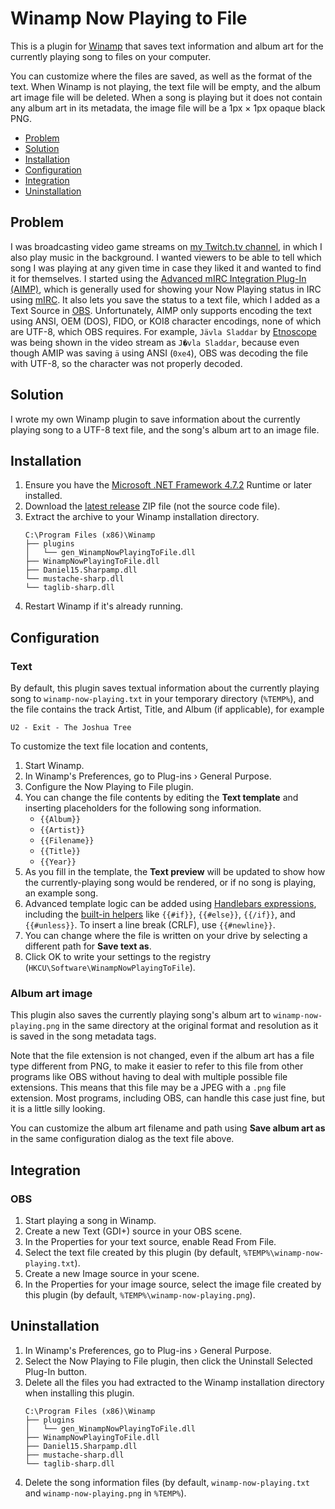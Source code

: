 ﻿Winamp Now Playing to File
===

This is a plugin for [Winamp](http://www.winamp.com/) that saves text information and album art for the currently playing song to files on your computer.

You can customize where the files are saved, as well as the format of the text. When Winamp is not playing, the text file will be empty, and the album art image file will be deleted. When a song is playing but it does not contain any album art in its metadata, the image file will be a 1px × 1px opaque black PNG.

<!-- MarkdownTOC autolink="true" bracket="round" autoanchor="true" levels="1,2" -->

- [Problem](#problem)
- [Solution](#solution)
- [Installation](#installation)
- [Configuration](#configuration)
- [Integration](#integration)
- [Uninstallation](#uninstallation)

<!-- /MarkdownTOC -->

<a id="problem"></a>
## Problem

I was broadcasting video game streams on [my Twitch.tv channel](https://twitch.tv/aldaviva), in which I also play music in the background. I wanted viewers to be able to tell which song I was playing at any given time in case they liked it and wanted to find it for themselves. I started using the [Advanced mIRC Integration Plug-In (AIMP)](http://amip.tools-for.net/wiki/), which is generally used for showing your Now Playing status in IRC using [mIRC](https://www.mirc.com/). It also lets you save the status to a text file, which I added as a Text Source in [OBS](https://obsproject.com/). Unfortunately, AIMP only supports encoding the text using ANSI, OEM (DOS), FIDO, or KOI8 character encodings, none of which are UTF-8, which OBS requires. For example, `Jävla Sladdar` by [Etnoscope](https://www.discogs.com/Etnoscope-Way-Over-Deadline/master/284523) was being shown in the video stream as `J�vla Sladdar`, because even though AMIP was saving `ä` using ANSI (`0xe4`), OBS was decoding the file with UTF-8, so the character was not properly decoded.

<a id="solution"></a>
## Solution

I wrote my own Winamp plugin to save information about the currently playing song to a UTF-8 text file, and the song's album art to an image file.

<a id="installation"></a>
## Installation

1. Ensure you have the [Microsoft .NET Framework 4.7.2](https://dotnet.microsoft.com/download/dotnet-framework) Runtime or later installed.
1. Download the [latest release](https://github.com/Aldaviva/WinampNowPlayingToFile/releases) ZIP file (not the source code file).
1. Extract the archive to your Winamp installation directory.
    ```
    C:\Program Files (x86)\Winamp
    ├── plugins
    │   └── gen_WinampNowPlayingToFile.dll
    ├── WinampNowPlayingToFile.dll
    ├── Daniel15.Sharpamp.dll
    └── mustache-sharp.dll
    └── taglib-sharp.dll
    ```
1. Restart Winamp if it's already running.

<a id="configuration"></a>
## Configuration

<a id="text"></a>
### Text

By default, this plugin saves textual information about the currently playing song to `winamp-now-playing.txt` in your temporary directory (`%TEMP%`), and the file contains the track Artist, Title, and Album (if applicable), for example
```text
U2 - Exit - The Joshua Tree
```

To customize the text file location and contents,

1. Start Winamp.
1. In Winamp's Preferences, go to Plug-ins › General Purpose.
1. Configure the Now Playing to File plugin.
1. You can change the file contents by editing the **Text template** and inserting placeholders for the following song information.
	- `{{Album}}`
	- `{{Artist}}`
	- `{{Filename}}`
	- `{{Title}}`
	- `{{Year}}`
1. As you fill in the template, the **Text preview** will be updated to show how the currently-playing song would be rendered, or if no song is playing, an example song.
1. Advanced template logic can be added using [Handlebars expressions](https://handlebarsjs.com/), including the [built-in helpers](https://handlebarsjs.com/guide/builtin-helpers.html) like `{{#if}}`, `{{#else}}`, `{{/if}}`, and `{{#unless}}`. To insert a line break (CRLF), use `{{#newline}}`.
1. You can change where the file is written on your drive by selecting a different path for **Save text as**.
1. Click OK to write your settings to the registry (`HKCU\Software\WinampNowPlayingToFile`).

<a id="album-art-image"></a>
### Album art image

This plugin also saves the currently playing song's album art to `winamp-now-playing.png` in the same directory at the original format and resolution as it is saved in the song metadata tags.

Note that the file extension is not changed, even if the album art has a file type different from PNG, to make it easier to refer to this file from other programs like OBS without having to deal with multiple possible file extensions. This means that this file may be a JPEG with a `.png` file extension. Most programs, including OBS, can handle this case just fine, but it is a little silly looking.

You can customize the album art filename and path using  **Save album art as** in the same configuration dialog as the text file above.

<a id="integration"></a>
## Integration

<a id="obs"></a>
### OBS

1. Start playing a song in Winamp.
1. Create a new Text (GDI+) source in your OBS scene.
1. In the Properties for your text source, enable Read From File.
1. Select the text file created by this plugin (by default, `%TEMP%\winamp-now-playing.txt`).
1. Create a new Image source in your scene.
1. In the Properties for your image source, select the image file created by this plugin (by default, `%TEMP%\winamp-now-playing.png`).

<a id="uninstallation"></a>
## Uninstallation

1. In Winamp's Preferences, go to Plug-ins › General Purpose.
1. Select the Now Playing to File plugin, then click the Uninstall Selected Plug-In button.
1. Delete all the files you had extracted to the Winamp installation directory when installing this plugin.
    ```
    C:\Program Files (x86)\Winamp
    ├── plugins
    │   └── gen_WinampNowPlayingToFile.dll
    ├── WinampNowPlayingToFile.dll
    ├── Daniel15.Sharpamp.dll
    ├── mustache-sharp.dll
    └── taglib-sharp.dll
    ```
1. Delete the song information files (by default, `winamp-now-playing.txt` and `winamp-now-playing.png` in `%TEMP%`).